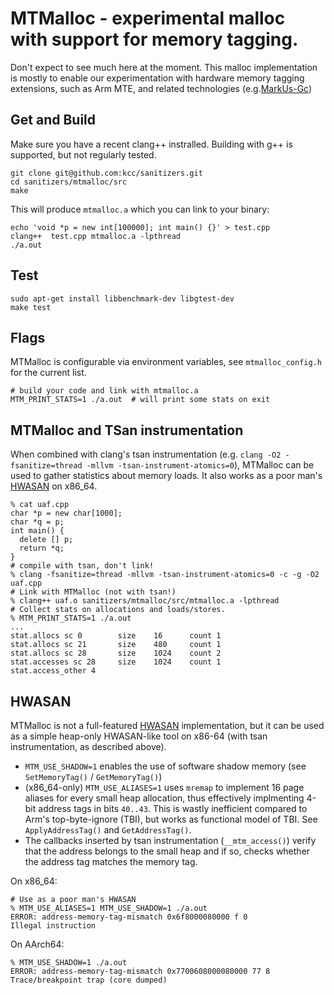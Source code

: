 # MTMalloc - experimental malloc with support for memory tagging.

Don't expect to see much here at the moment.
This malloc implementation is mostly to enable our experimentation
with hardware memory tagging extensions, such as Arm MTE, and related technologies
(e.g.[MarkUs-Gc](https://github.com/kcc/sanitizers/blob/master/hwaddress-sanitizer/MarkUs-GC.md))

## Get and Build
Make sure you have a recent clang++ instralled.
Building with g++ is supported, but not regularly tested.
```
git clone git@github.com:kcc/sanitizers.git
cd sanitizers/mtmalloc/src
make
```

This will produce `mtmalloc.a` which you can link to your binary:

```
echo 'void *p = new int[100000]; int main() {}' > test.cpp
clang++  test.cpp mtmalloc.a -lpthread
./a.out
```


## Test
```
sudo apt-get install libbenchmark-dev libgtest-dev
make test

```

## Flags
MTMalloc is configurable via environment variables, see `mtmalloc_config.h` for the current list.

```
# build your code and link with mtmalloc.a
MTM_PRINT_STATS=1 ./a.out  # will print some stats on exit
```

## MTMalloc and TSan instrumentation
When combined with clang's tsan instrumentation (e.g. `clang -O2 -fsanitize=thread -mllvm -tsan-instrument-atomics=0`), 
MTMalloc can be used to gather statistics about memory loads. 
It also works as a poor man's [HWASAN](https://clang.llvm.org/docs/HardwareAssistedAddressSanitizerDesign.html) on x86_64. 

```
% cat uaf.cpp
char *p = new char[1000];
char *q = p;
int main() {
  delete [] p;
  return *q;
}
# compile with tsan, don't link!
% clang -fsanitize=thread -mllvm -tsan-instrument-atomics=0 -c -g -O2 uaf.cpp
# Link with MTMalloc (not with tsan!)
% clang++ uaf.o sanitizers/mtmalloc/src/mtmalloc.a -lpthread 
# Collect stats on allocations and loads/stores.
% MTM_PRINT_STATS=1 ./a.out 
...
stat.allocs sc 0        size    16      count 1
stat.allocs sc 21       size    480     count 1
stat.allocs sc 28       size    1024    count 2
stat.accesses sc 28     size    1024    count 1
stat.access_other 4
```

## HWASAN 
MTMalloc is not a full-featured [HWASAN](https://clang.llvm.org/docs/HardwareAssistedAddressSanitizerDesign.html) implementation,
but it can be used as a simple heap-only HWASAN-like tool on x86-64 (with tsan instrumentation, as described above). 
* `MTM_USE_SHADOW=1` enables the use of software shadow memory (see `SetMemoryTag()` / `GetMemoryTag()`)
* (x86_64-only) `MTM_USE_ALIASES=1` uses `mremap` to implement 16 page aliases for every small heap allocation, thus effectively implmenting 4-bit address tags in bits `40..43`. This is wastly inefficient compared to Arm's top-byte-ignore (TBI), but works as functional model of TBI. See `ApplyAddressTag()` and `GetAddressTag()`. 
* The callbacks inserted by tsan instrumentation (`__mtm_access()`) verify that the address belongs to the small heap and if so, checks whether the address tag matches the memory tag.

On x86_64:
```
# Use as a poor man's HWASAN
% MTM_USE_ALIASES=1 MTM_USE_SHADOW=1 ./a.out 
ERROR: address-memory-tag-mismatch 0x6f8000080000 f 0
Illegal instruction
```

On AArch64:

```
% MTM_USE_SHADOW=1 ./a.out 
ERROR: address-memory-tag-mismatch 0x7700608000080000 77 8
Trace/breakpoint trap (core dumped)

```

